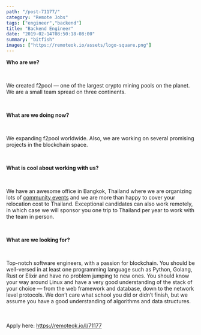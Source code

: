```yaml
---
path: "/post-71177/"
category: "Remote Jobs"
tags: ["engineer","backend"]
title: "Backend Engineer"
date: "2019-02-14T08:50:18-08:00"
summary: "bitfish"
images: ["https://remoteok.io/assets/logo-square.png"]
---
```


<p><strong>Who are we?</strong></p><br /><p>We created f2pool &mdash; one of the largest crypto mining pools on the planet. We are a small team spread on three continents.</p><br /><p><strong>What are we doing now?</strong></p><br /><p>We expanding f2pool worldwide. Also, we are working on several promising projects in the blockchain space.</p><br /><p><strong>What is cool about working with us?</strong></p><br /><p>We have an awesome office in Bangkok, Thailand where we are organizing lots of <a href="https://www.instagram.com/bitfishlabs" rel="nofollow">community events</a> and we are more than happy to cover your relocation cost to Thailand. Exceptional candidates can also work remotely, in which case we will sponsor you one trip to Thailand per year to work with the team in person.</p><br /><p><strong>What are we looking for?</strong></p><br /><p>Top-notch software engineers, with a passion for blockchain. You should be well-versed in at least one programming language such as Python, Golang, Rust or Elixir and have no problem jumping to new ones. You should know your way around Linux and have a very good understanding of the stack of your choice &mdash; from the web framework and database, down to the network level protocols. We don&rsquo;t care what school you did or didn&rsquo;t finish, but we assume you have a good understanding of algorithms and data structures.</p>

<br/>
<br/>
Apply here: <A HREF="https://remoteok.io/l/71177">https://remoteok.io/l/71177</A>
